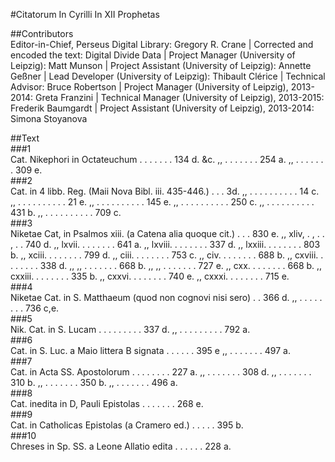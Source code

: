 #Citatorum In Cyrilli In XII Prophetas  

##Contributors  
Editor-in-Chief, Perseus Digital Library: Gregory R. Crane | Corrected and encoded the text: Digital Divide Data | Project Manager (University of Leipzig): Matt Munson | Project Assistant (University of Leipzig): Annette Geßner | Lead Developer (University of Leipzig): Thibault Clérice | Technical Advisor: Bruce Robertson | Project Manager (University of Leipzig), 2013-2014: Greta Franzini | Technical Manager (University of Leipzig), 2013-2015: Frederik Baumgardt | Project Assistant (University of Leipzig), 2013-2014: Simona Stoyanova  

##Text  
###1  
Cat. Nikephori in Octateuchum . . . . . . . 134 d. &amp;c. ,, . . . . . . . 254 a. ,, . . . . . . . 309 e.  
###2  
Cat. in 4 libb. Reg. (Maii Nova Bibl. iii. 435-446.) . . . 3d. ,, . . . . . . . . . . 14 c. ,, . . . . . . . . . . 21 e. ,, . . . . . . . . . . 145 e. ,, . . . . . . . . . . 250 c. ,, . . . . . . . . . . 431 b. ,, . . . . . . . . . . 709 c.  
###3  
Niketae Cat, in Psalmos xiii. (a Catena alia quoque cit.) . . . 830 e. ,, xliv, . , . . , . . 740 d. ,, lxvii. . . . . . . . 641 a. ,, lxviii. . . . . . . . 337 d. ,, lxxiii. . . . . . . . 803 b. ,, xciii. . . . . . . . 799 d. ,, ciii. . . . . . . . 753 c. ,, civ. . . . . . . . 688 b. ,, cxviii. . . . . . . . 338 d. ,, ,, . . . . . . . 668 b. ,, ,, . . . . . . . 727 e. ,, cxx. . . . . . . . 668 b. ,, cxxiii. . . . . . . . 335 b. ,, cxxvi. . . . . . . . 740 e. ,, cxxxi. . . . . . . . 715 e.  
###4  
Niketae Cat. in S. Matthaeum (quod non cognovi nisi sero) . . 366 d. ,, . . . . . . . . 736 c,e.  
###5  
Nik. Cat. in S. Lucam . . . . . . . . . 337 d. ,, . . . . . . . . . 792 a.  
###6  
Cat. in S. Luc. a Maio littera Β signata . . . . . . 395 e ,, . . . . . . . 497 a.  
###7  
Cat. in Acta SS. Apostolorum . . . . . . . . 227 a. ,, . . . . . . . 308 d. ,, . . . . . . . 310 b. ,, . . . . . . . 350 b. ,, . . . . . . . 496 a.  
###8  
Cat. inedita in D, Pauli Epistolas . . . . . . . 268 e.  
###9  
Cat. in Catholicas Epistolas (a Cramero ed.) . . . . . 395 b.  
###10  
Chreses in Sp. SS. a Leone Allatio edita . . . . . . 228 a.  
